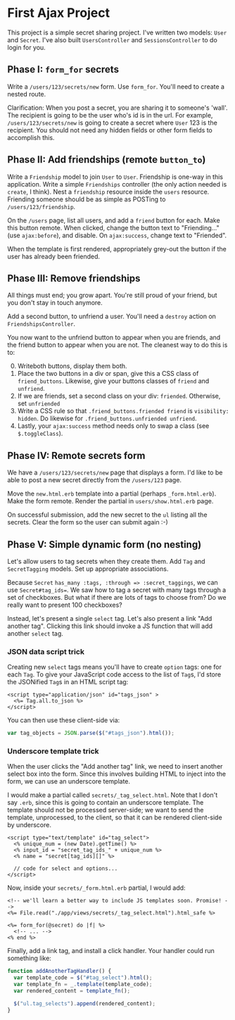 # First Ajax Project

This project is a simple secret sharing project. I've written two
models: `User` and `Secret`. I've also built `UsersController` and
`SessionsController` to do login for you.

## Phase I: `form_for` secrets

Write a `/users/123/secrets/new` form. Use `form_for`. You'll need to
create a nested route.

Clarification: When you post a secret, you are sharing it to someone's
'wall'. The recipient is going to be the user who's id is in the
url. For example, `/users/123/secrets/new` is going to create a secret
where `User` 123 is the recipient. You should not need any hidden
fields or other form fields to accomplish this.

## Phase II: Add friendships (remote `button_to`)

Write a `Friendship` model to join `User` to `User`. Friendship is
one-way in this application. Write a simple `Friendships` controller
(the only action needed is `create`, I think). Nest a `friendship`
resource inside the `users` resource. Friending someone should be as
simple as POSTing to `/users/123/friendship`.

On the `/users` page, list all users, and add a `friend` button for
each. Make this button remote. When clicked, change the button text to
"Friending..." (use `ajax:before`), and disable. On `ajax:success`,
change text to "Friended".

When the template is first rendered, appropriately grey-out the button
if the user has already been friended.

## Phase III: Remove friendships

All things must end; you grow apart. You're still proud of your
friend, but you don't stay in touch anymore.

Add a second button, to unfriend a user. You'll need a `destroy`
action on `FriendshipsController`.

You now want to the unfriend button to appear when you are friends,
and the friend button to appear when you are not. The cleanest way to
do this is to:

0. Writeboth buttons, display them both.
0. Place the two buttons in a div or span, give this a CSS
   class of `friend_buttons`. Likewise, give your buttons classes of
   `friend` and `unfriend`.
0. If we are friends, set a second class on your div:
   `friended`. Otherwise, set `unfriended`
0. Write a CSS rule so that `.friend_buttons.friended friend` is
   `visibility: hidden`. Do likewise for `.friend_buttons.unfriended
   unfriend`.
0. Lastly, your `ajax:success` method needs only to swap a class (see
   `$.toggleClass`).

## Phase IV: Remote secrets form

We have a `/users/123/secrets/new` page that displays a form. I'd like
to be able to post a new secret directly from the `/users/123` page.

Move the `new.html.erb` template into a partial (perhaps
`_form.html.erb`). Make the form remote. Render the partial in
`users/show.html.erb` page.

On successful submission, add the new secret to the `ul` listing all
the secrets. Clear the form so the user can submit again :-)

## Phase V: Simple dynamic form (no nesting)

Let's allow users to tag secrets when they create them. Add `Tag` and
`SecretTagging` models. Set up appropriate associations.

Because `Secret` `has_many :tags, :through => :secret_taggings`, we
can use `Secret#tag_ids=`. We saw how to tag a secret with many tags
through a set of checkboxes. But what if there are lots of tags to
choose from? Do we really want to present 100 checkboxes?

Instead, let's present a single `select` tag. Let's also present a
link "Add another tag". Clicking this link should invoke a JS function
that will add another `select` tag.

### JSON data script trick

Creating new `select` tags means you'll have to create `option` tags:
one for each `Tag`. To give your JavaScript code access to the list of
`Tag`s, I'd store the JSONified `Tag`s in an HTML script tag:

```html+erb
<script type="application/json" id="tags_json" >
  <%= Tag.all.to_json %>
</script>
```

You can then use these client-side via:

```javascript
var tag_objects = JSON.parse($("#tags_json").html());
```

### Underscore template trick

When the user clicks the "Add another tag" link, we need to insert
another select box into the form. Since this involves building HTML to
inject into the form, we can use an underscore template.

I would make a partial called `secrets/_tag_select.html`. Note that I
don't say `.erb`, since this is going to contain an underscore
template. The template should not be processed server-side; we want to
send the template, unprocessed, to the client, so that it can be
rendered client-side by underscore.

```html+erb
<script type="text/template" id="tag_select">
  <% unique_num = (new Date).getTime() %>
  <% input_id = "secret_tag_ids_" + unique_num %>
  <% name = "secret[tag_ids][]" %>

  // code for select and options...
</script>
```

Now, inside your `secrets/_form.html.erb` partial, I would add:

```html+erb
<!-- we'll learn a better way to include JS templates soon. Promise! -->
<%= File.read("./app/views/secrets/_tag_select.html").html_safe %>

<%= form_for(@secret) do |f| %>
  <!-- ... -->
<% end %>
```

Finally, add a link tag, and install a click handler. Your handler
could run something like:

```javascript
function addAnotherTagHandler() {
  var template_code = $("#tag_select").html();
  var template_fn = _.template(template_code);
  var rendered_content = template_fn();

  $("ul.tag_selects").append(rendered_content);
}
```
